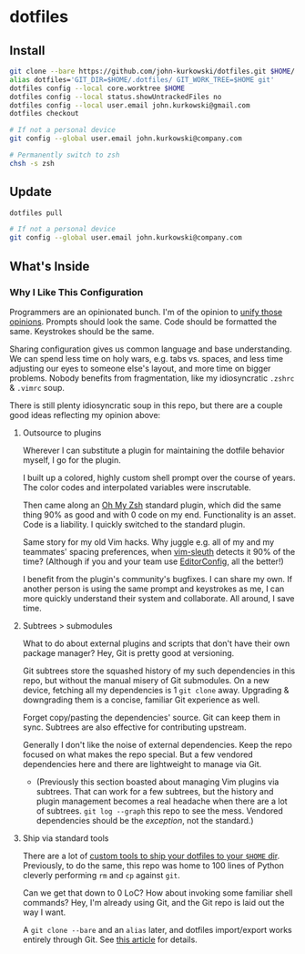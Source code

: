 # dotfiles

## Install

```zsh
git clone --bare https://github.com/john-kurkowski/dotfiles.git $HOME/.dotfiles
alias dotfiles='GIT_DIR=$HOME/.dotfiles/ GIT_WORK_TREE=$HOME git'
dotfiles config --local core.worktree $HOME
dotfiles config --local status.showUntrackedFiles no
dotfiles config --local user.email john.kurkowski@gmail.com
dotfiles checkout

# If not a personal device
git config --global user.email john.kurkowski@company.com

# Permanently switch to zsh
chsh -s zsh
```

## Update

```zsh
dotfiles pull

# If not a personal device
git config --global user.email john.kurkowski@company.com
```

## What's Inside

### Why I Like This Configuration

Programmers are an opinionated bunch. I'm of the opinion to [unify those
opinions](https://xkcd.com/927/). Prompts should look the same. Code should be
formatted the same. Keystrokes should be the same.

Sharing configuration gives us common language and base understanding. We can
spend less time on holy wars, e.g. tabs vs. spaces, and less time adjusting our
eyes to someone else's layout, and more time on bigger problems. Nobody
benefits from fragmentation, like my idiosyncratic `.zshrc` & `.vimrc` soup.

There is still plenty idiosyncratic soup in this repo, but there are a couple
good ideas reflecting my opinion above:

1. Outsource to plugins

    Wherever I can substitute a plugin for maintaining the dotfile behavior
    myself, I go for the plugin.

    I built up a colored, highly custom shell prompt over the course of years.
    The color codes and interpolated variables were inscrutable.

    Then came along an [Oh My Zsh](https://github.com/robbyrussell/oh-my-zsh)
    standard plugin, which did the same thing 90% as good and with 0 code on my
    end. Functionality is an asset. Code is a liability. I quickly switched to
    the standard plugin.

    Same story for my old Vim hacks. Why juggle e.g. all of my and my
    teammates' spacing preferences, when
    [vim-sleuth](https://github.com/tpope/vim-sleuth) detects it 90% of the
    time? (Although if you and your team use
    [EditorConfig](http://editorconfig.org/), all the better!)

    I benefit from the plugin's community's bugfixes. I can share my own. If
    another person is using the same prompt and keystrokes as me, I can more
    quickly understand their system and collaborate. All around, I save time.

2. Subtrees > submodules

    What to do about external plugins and scripts that don't have their own
    package manager? Hey, Git is pretty good at versioning.

    Git subtrees store the squashed history of my such dependencies in this
    repo, but without the manual misery of Git submodules. On a new device,
    fetching all my dependencies is 1 `git clone` away. Upgrading & downgrading
    them is a concise, familiar Git experience as well.

    Forget copy/pasting the dependencies' source. Git can keep them in sync.
    Subtrees are also effective for contributing upstream.

    Generally I don't like the noise of external dependencies. Keep the repo
    focused on what makes the repo special. But a few vendored dependencies
    here and there are lightweight to manage via Git.

    * (Previously this section boasted about managing Vim plugins via subtrees.
      That can work for a few subtrees, but the history and plugin management
      becomes a real headache when there are a lot of subtrees. `git log
      --graph` this repo to see the mess. Vendored dependencies should be the
      _exception_, not the standard.)

3. Ship via standard tools

    There are a lot of [custom tools to ship your dotfiles to your `$HOME`
    dir](https://dotfiles.github.io/). Previously, to do the same, this repo
    was home to 100 lines of Python cleverly performing `rm` and `cp` against
    `git`.

    Can we get that down to 0 LoC? How about invoking some familiar shell
    commands? Hey, I'm already using Git, and the Git repo is laid out the way
    I want.

    A `git clone --bare` and an `alias` later, and dotfiles import/export works
    entirely through Git. See [this article](https://developer.atlassian.com/blog/2016/02/best-way-to-store-dotfiles-git-bare-repo/)
    for details.
